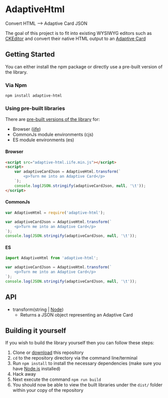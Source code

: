 # AdaptiveHtml
Convert HTML --> Adaptive Card JSON

The goal of this project is to fit into existing WYSIWYG editors such as [CKEditor](https://ckeditor.com/) and convert their native HTML output to an [Adaptive Card](http://adaptivecards.io/)

## Getting Started
You can either install the npm package or directly use a pre-built version of the library.

### Via Npm
`npm install adaptive-html`

### Using pre-built libraries
There are [pre-built versions of the library](https://github.com/rcasto/adaptive-html/tree/master/dist) for:
- Browser ([iife](https://developer.mozilla.org/en-US/docs/Glossary/IIFE))
- CommonJs module environments (cjs)
- ES module environments (es)

#### Browser
```html
<script src="adaptive-html.iife.min.js"></script>
<script>
    var adaptiveCardJson = AdaptiveHtml.transform(`
        <p>Turn me into an Adaptive Card</p>
    `);
    console.log(JSON.stringify(adaptiveCardJson, null, '\t'));
</script>
```

#### CommonJs
```javascript
var AdaptiveHtml = require('adaptive-html');

var adaptiveCardJson = AdaptiveHtml.transform(`
    <p>Turn me into an Adaptive Card</p>
`);
console.log(JSON.stringify(adaptiveCardJson, null, '\t'));
```

#### ES
```javascript
import AdaptiveHtml from 'adaptive-html';

var adaptiveCardJson = AdaptiveHtml.transform(`
    <p>Turn me into an Adaptive Card</p>
`);
console.log(JSON.stringify(adaptiveCardJson, null, '\t'));
```

## API
- transform(string | [Node](http://devdocs.io/dom/node))
    - Returns a JSON object representing an Adaptive Card

## Building it yourself
If you wish to build the library yourself then you can follow these steps:  
1. Clone or [download](https://github.com/rcasto/adaptive-html/archive/master.zip) this repository
2. `cd` to the repository directory via the command line/terminal
3. Run `npm install` to install the necessary dependencies (make sure you have [Node.js](https://nodejs.org/en/) installed)
4. Hack away
5. Next execute the command `npm run build`
6. You should now be able to view the built libraries under the `dist/` folder within your copy of the repository
